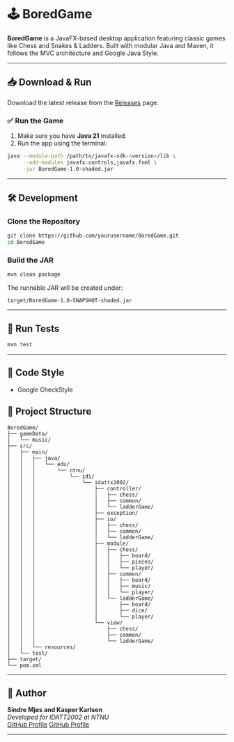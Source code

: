 # 🕹️ BoredGame

**BoredGame** is a JavaFX-based desktop application featuring classic games like Chess and Snakes & Ladders. Built with modular Java and Maven, it follows the MVC architecture and Google Java Style.

---

## 📥 Download & Run

Download the latest release from the [Releases](https://github.com/kasper280403/BoredGame) page.

### ✅ Run the Game

1. Make sure you have **Java 21** installed.
2. Run the app using the terminal:

```bash
java --module-path /path/to/javafx-sdk-<version>/lib \
     --add-modules javafx.controls,javafx.fxml \
     -jar BoredGame-1.0-shaded.jar
```
---

## 🛠️ Development

### Clone the Repository

```bash
git clone https://github.com/yourusername/BoredGame.git
cd BoredGame
```

### Build the JAR

```bash
mvn clean package
```

The runnable JAR will be created under:

```
target/BoredGame-1.0-SNAPSHOT-shaded.jar
```

---

## 🧪 Run Tests

```bash
mvn test
```

---

## 🧹 Code Style

- Google CheckStyle

## 🧱 Project Structure

```
BoredGame/
├── gameData/
│   └── music/
├── src/
│   ├── main/
│   │   ├── java/
│   │   │   └── edu/
│   │   │       └── ntnu/
│   │   │           └── idi/
│   │   │               └── idattx2002/
│   │   │                   ├── controller/
│   │   │                   │   ├── chess/
│   │   │                   │   ├── common/
│   │   │                   │   └── ladderGame/
│   │   │                   ├── exception/
│   │   │                   ├── io/
│   │   │                   │   ├── chess/
│   │   │                   │   ├── common/
│   │   │                   │   └── ladderGame/
│   │   │                   ├── module/
│   │   │                   │   ├── chess/
│   │   │                   │   │   ├── board/
│   │   │                   │   │   ├── pieces/
│   │   │                   │   │   └── player/
│   │   │                   │   ├── common/
│   │   │                   │   │   ├── board/
│   │   │                   │   │   ├── music/
│   │   │                   │   │   └── player/
│   │   │                   │   └── ladderGame/
│   │   │                   │       ├── board/
│   │   │                   │       ├── dice/
│   │   │                   │       └── player/
│   │   │                   └── view/
│   │   │                       ├── chess/
│   │   │                       ├── common/
│   │   │                       └── ladderGame/
│   │   └── resources/
│   └── test/
├── target/
└── pom.xml

```

---
## 👤 Author

**Sindre Mjøs and Kasper Karlsen**  
_Developed for IDATT2002 at NTNU_  
[GitHub Profile](https://github.com/sindrelm)
[GitHub Profile](https://github.com/kasper280403)


---